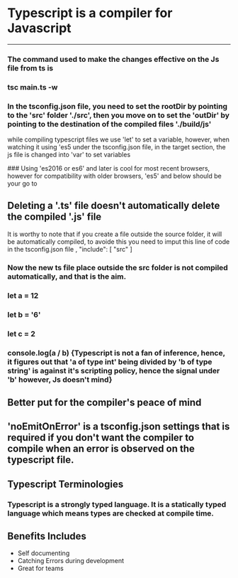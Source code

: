 # Typescript is a compiler for Javascript
---

### The command used to make the changes effective on the Js file from ts is
<h3><strong>tsc main.ts -w</strong></h3>

### In the tsconfig.json file, you need to set the rootDir by pointing to the 'src' folder './src', then you move on to set the 'outDir' by pointing to the destination of the compiled files './build/js'

<p> while compiling typescript files we use 'let' to set a variable, however, when watching it using 'es5 under the tsconfig.json file, in the target section, the js file is changed into 'var' to set variables</p>
### Using 'es2016 or es6' and later is cool for most recent browsers, however for compatibility with older browsers, 'es5' and below should be your go to</p>

<h2> Deleting a '.ts' file doesn't automatically delete the compiled '.js' file</h2>

<p>It is worthy to note that if you create a file outside the source folder, it will be automatically compiled, to avoide this you need to imput this line of code in the tsconfig.json file ,
  "include": [
    "src"
  ]</p>

### Now the new ts file place outside the src folder is not compiled automatically, and that is the aim.

### let a = 12
### let b = '6'
### let c = 2

### console.log(a / b) {Typescript is not a fan of inference, hence, it figures out that 'a of type int' being divided by 'b of type string' is against it's scripting policy, hence the signal under 'b' however, Js doesn't mind}

## Better put for the compiler's peace of mind
<!-- let a: number = 12
     let b: number = 6
     let c: number = 2 -->

## 'noEmitOnError' is a tsconfig.json settings that is required if you don't want the compiler to compile when an error is observed on the typescript file. 

## Typescript Terminologies

### Typescript is a strongly typed language. It is a statically typed language which means types are checked at compile time.

## Benefits Includes
<ul>
    <li> Self documenting </li>
    <li> Catching Errors during development</li>
    <li> Great for teams</li>
</ul>